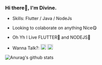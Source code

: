 ### Hi there👋, I'm Divine.

- Skills: Flutter / Java / NodeJs

- Looking to colaborate on anything Nice😋
- Oh Yh I Live FLUTTER💙 and NODEJS💚

- Wanna Talk?:  [<img src='https://cdn.jsdelivr.net/npm/simple-icons@3.0.1/icons/twitter.svg' alt='twitter' height='18'>](https://twitter.com/AdioleDivine) [<img src='https://cdn.jsdelivr.net/npm/simple-icons@3.0.1/icons/icloud.svg' alt='website' height='18'>](https://divdotdev.netlify.app)  

![Anurag's github stats](https://github-readme-stats.vercel.app/api?username=AdioleDivine&count_private=true&show_icons=true&theme=dark)

<!--
**AdioleDivine/AdioleDivine** is a ✨ _special_ ✨ repository because its `README.md` (this file) appears on your GitHub profile.

Here are some ideas to get you started:

- 🔭 I’m currently working on ...
- 🌱 I’m currently learning ...
- 👯 I’m looking to collaborate on ...
- 🤔 I’m looking for help with ...
- 💬 Ask me about ...
- 📫 How to reach me: ...
- 😄 Pronouns: ...
- ⚡ Fun fact: ...
-->
